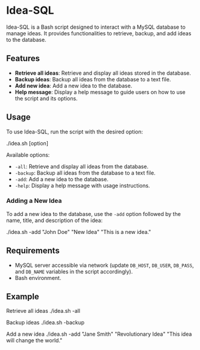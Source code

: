 
# Idea-SQL

Idea-SQL is a Bash script designed to interact with a MySQL database to manage ideas. It provides functionalities to retrieve, backup, and add ideas to the database.

## Features

- **Retrieve all ideas**: Retrieve and display all ideas stored in the database.
- **Backup ideas**: Backup all ideas from the database to a text file.
- **Add new idea**: Add a new idea to the database.
- **Help message**: Display a help message to guide users on how to use the script and its options.

## Usage

To use Idea-SQL, run the script with the desired option:

./idea.sh [option]


Available options:

- `-all`: Retrieve and display all ideas from the database.
- `-backup`: Backup all ideas from the database to a text file.
- `-add`: Add a new idea to the database.
- `-help`: Display a help message with usage instructions.

### Adding a New Idea

To add a new idea to the database, use the `-add` option followed by the name, title, and description of the idea:

./idea.sh -add "John Doe" "New Idea" "This is a new idea."


## Requirements

- MySQL server accessible via network (update `DB_HOST`, `DB_USER`, `DB_PASS`, and `DB_NAME` variables in the script accordingly).
- Bash environment.

## Example

Retrieve all ideas
./idea.sh -all

Backup ideas
./idea.sh -backup

Add a new idea
./idea.sh -add "Jane Smith" "Revolutionary Idea" "This idea will change the world."





